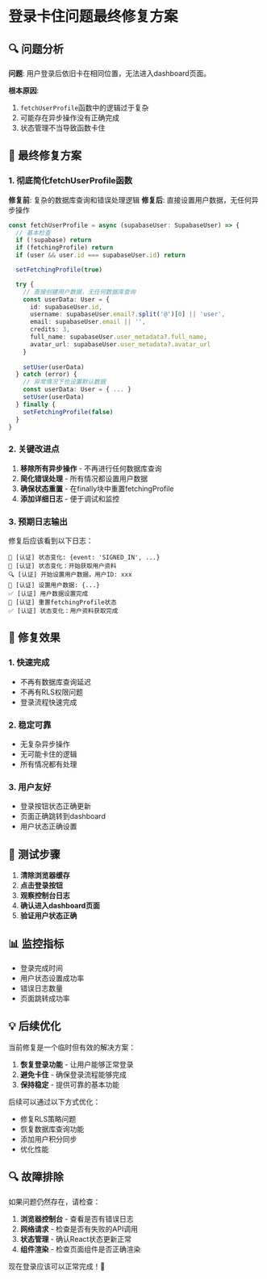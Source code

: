 # 登录卡住问题最终修复方案

## 🔍 问题分析

**问题**: 用户登录后依旧卡在相同位置，无法进入dashboard页面。

**根本原因**: 
1. `fetchUserProfile`函数中的逻辑过于复杂
2. 可能存在异步操作没有正确完成
3. 状态管理不当导致函数卡住

## 🔧 最终修复方案

### 1. **彻底简化fetchUserProfile函数**

**修复前**: 复杂的数据库查询和错误处理逻辑
**修复后**: 直接设置用户数据，无任何异步操作

```typescript
const fetchUserProfile = async (supabaseUser: SupabaseUser) => {
  // 基本检查
  if (!supabase) return
  if (fetchingProfile) return
  if (user && user.id === supabaseUser.id) return

  setFetchingProfile(true)

  try {
    // 直接创建用户数据，无任何数据库查询
    const userData: User = {
      id: supabaseUser.id,
      username: supabaseUser.email?.split('@')[0] || 'user',
      email: supabaseUser.email || '',
      credits: 3,
      full_name: supabaseUser.user_metadata?.full_name,
      avatar_url: supabaseUser.user_metadata?.avatar_url
    }
    
    setUser(userData)
  } catch (error) {
    // 异常情况下也设置默认数据
    const userData: User = { ... }
    setUser(userData)
  } finally {
    setFetchingProfile(false)
  }
}
```

### 2. **关键改进点**

1. **移除所有异步操作** - 不再进行任何数据库查询
2. **简化错误处理** - 所有情况都设置用户数据
3. **确保状态重置** - 在finally块中重置fetchingProfile
4. **添加详细日志** - 便于调试和监控

### 3. **预期日志输出**

修复后应该看到以下日志：

```
🔄 [认证] 状态变化: {event: 'SIGNED_IN', ...}
👤 [认证] 状态变化：开始获取用户资料
🔍 [认证] 开始设置用户数据，用户ID: xxx
👤 [认证] 设置用户数据: {...}
✅ [认证] 用户数据设置完成
🧹 [认证] 重置fetchingProfile状态
✅ [认证] 状态变化：用户资料获取完成
```

## 🎯 修复效果

### 1. **快速完成**
- 不再有数据库查询延迟
- 不再有RLS权限问题
- 登录流程快速完成

### 2. **稳定可靠**
- 无复杂异步操作
- 无可能卡住的逻辑
- 所有情况都有处理

### 3. **用户友好**
- 登录按钮状态正确更新
- 页面正确跳转到dashboard
- 用户状态正确设置

## 🚀 测试步骤

1. **清除浏览器缓存**
2. **点击登录按钮**
3. **观察控制台日志**
4. **确认进入dashboard页面**
5. **验证用户状态正确**

## 📊 监控指标

- 登录完成时间
- 用户状态设置成功率
- 错误日志数量
- 页面跳转成功率

## 💡 后续优化

当前修复是一个临时但有效的解决方案：

1. **恢复登录功能** - 让用户能够正常登录
2. **避免卡住** - 确保登录流程能够完成
3. **保持稳定** - 提供可靠的基本功能

后续可以通过以下方式优化：
- 修复RLS策略问题
- 恢复数据库查询功能
- 添加用户积分同步
- 优化性能

## 🔍 故障排除

如果问题仍然存在，请检查：

1. **浏览器控制台** - 查看是否有错误日志
2. **网络请求** - 检查是否有失败的API调用
3. **状态管理** - 确认React状态更新正常
4. **组件渲染** - 检查页面组件是否正确渲染

现在登录应该可以正常完成！🎉
